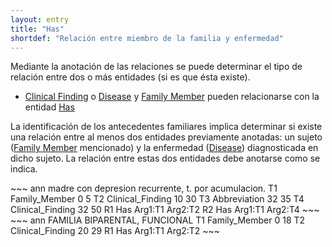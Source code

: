 ```yaml
---
layout: entry
title: "Has"
shortdef: "Relación entre miembro de la familia y enfermedad"
---
```


Mediante la anotación de las relaciones se puede determinar el tipo de relación entre dos o más entidades (si es que ésta existe). 


* [Clinical Finding]() o [Disease]() y [Family Member]() pueden relacionarse con la entidad [Has]()

La identificación de los antecedentes familiares implica determinar si existe una relación entre al menos dos entidades previamente anotadas: un sujeto ([Family Member]() mencionado) y la enfermedad ([Disease]()) diagnosticada en dicho sujeto. La relación entre estas dos entidades debe anotarse como se indica. 

<div class="annotation-correct" markdown="1">
~~~ ann
madre con depresion recurrente, t. por acumulacion.
T1 Family_Member 0 5 
T2 Clinical_Finding 10 30 
T3 Abbreviation 32 35 
T4 Clinical_Finding 32 50 
R1 Has Arg1:T1 Arg2:T2
R2 Has Arg1:T1 Arg2:T4
~~~
</div>

<div class="annotation-correct" markdown="1">
~~~ ann
FAMILIA BIPARENTAL, FUNCIONAL
T1 Family_Member 0 18 
T2 Clinical_Finding 20 29 
R1 Has Arg1:T1 Arg2:T2
~~~
</div>